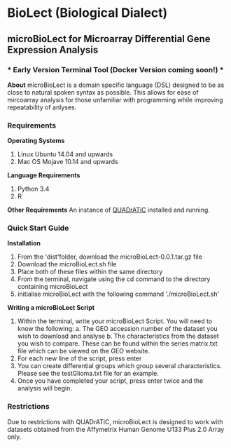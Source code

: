 # BioLect (Biological Dialect) #

## microBioLect for Microarray Differential Gene Expression Analysis ##

### * Early Version Terminal Tool (Docker Version coming soon!) * ###

**About**
microBioLect is a domain specific language (DSL) designed to be as close to natural spoken syntax as possible.
This allows for ease of mircoarray analysis for those unfamiliar with programming while improving repeatability of anlyses.

### Requirements ###

**Operating Systems**
1. Linux Ubuntu 14.04 and upwards
2. Mac OS Mojave 10.14 and upwards

**Language Requirements**
1. Python 3.4
2. R

**Other Requirements**
An instance of [QUADrATiC](https://bmcbioinformatics.biomedcentral.com/articles/10.1186/s12859-016-1062-1 "QUADrATiC") installed and running.

### Quick Start Guide ###

**Installation**
1. From the 'dist'folder, download the microBioLect-0.0.1.tar.gz file
2. Download the microBioLect.sh file
3. Place both of these files within the same directory
4. From the terminal, navigate using the cd command to the directory containing microBioLect
5. initialise microBioLect with the following command './microBioLect.sh'

**Writing a microBioLect Script**
1. Within the terminal, write your microBioLect Script. You will need to know the following:
    a. The GEO accession number of the dataset you wish to download and analyse
    b. The characteristics from the dataset you wish to compare. These can be found within the series matrix.txt file which can be viewed on the GEO website.
2. For each new line of the script, press enter
3. You can create differential groups which group several characteristics. Please see the testGlioma.txt file for an example.
3. Once you have completed your script, press enter twice and the analysis will begin.

### Restrictions ###
Due to restrictions with QUADrATiC, microBioLect is designed to work with datasets obtained from the Affymetrix Human Genome U133 Plus 2.0 Array only.
